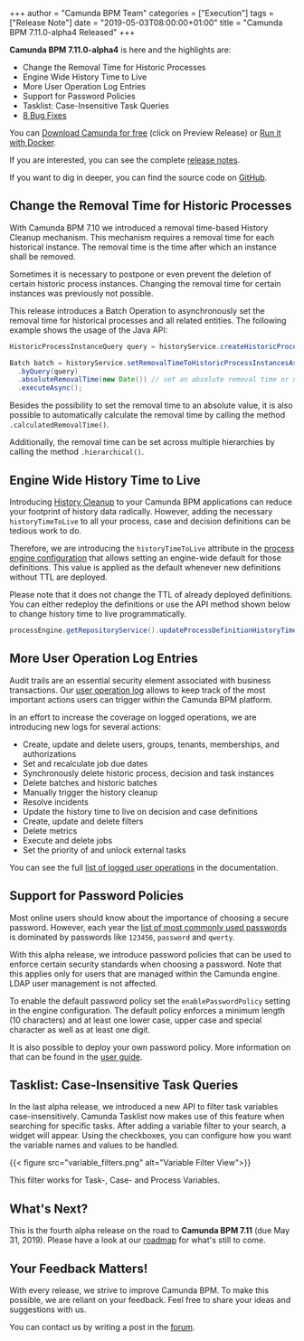 +++
author = "Camunda BPM Team"
categories = ["Execution"]
tags = ["Release Note"]
date = "2019-05-03T08:00:00+01:00"
title = "Camunda BPM 7.11.0-alpha4 Released"
+++

**Camunda BPM 7.11.0-alpha4** is here and the highlights are:

* Change the Removal Time for Historic Processes
* Engine Wide History Time to Live
* More User Operation Log Entries
* Support for Password Policies
* Tasklist: Case-Insensitive Task Queries
* [8 Bug Fixes](https://jira.camunda.com/issues/?jql=issuetype%20%3D%20%22Bug%20Report%22%20AND%20fixVersion%20%3D%207.11.0-alpha4)

You can [Download Camunda for free](https://camunda.com/download/) (click on Preview Release) or [Run it with Docker](https://hub.docker.com/r/camunda/camunda-bpm-platform/).


If you are interested, you can see the complete [release notes](https://jira.camunda.com/secure/ReleaseNote.jspa?projectId=10230&version=15390).

If you want to dig in deeper, you can find the source code on [GitHub](https://github.com/camunda/camunda-bpm-platform/releases/tag/7.11.0-alpha4).

<!--more-->

## Change the Removal Time for Historic Processes
With Camunda BPM 7.10 we introduced a removal time-based History Cleanup mechanism. This mechanism requires a removal time for each historical instance. The removal time is the time after which an instance shall be removed.

Sometimes it is necessary to postpone or even prevent the deletion of certain historic process instances. Changing the removal time for certain instances was previously not possible.

This release introduces a Batch Operation to asynchronously set the removal time for historical processes and all related entities. The following example shows the usage of the Java API:
```java
HistoricProcessInstanceQuery query = historyService.createHistoricProcessInstanceQuery();

Batch batch = historyService.setRemovalTimeToHistoricProcessInstancesAsync()
  .byQuery(query)
  .absoluteRemovalTime(new Date()) // set an absolute removal time or null
  .executeAsync();
```

Besides the possibility to set the removal time to an absolute value, it is also possible to automatically calculate the removal time by calling the method `.calculatedRemovalTime()`.

Additionally, the removal time can be set across multiple hierarchies by calling the method `.hierarchical()`.

## Engine Wide History Time to Live
Introducing [History Cleanup](https://docs.camunda.org/manual/latest/user-guide/process-engine/history/#history-cleanup) to your Camunda BPM applications can reduce your footprint of history data radically.
However, adding the necessary `historyTimeToLive` to all your process, case and decision definitions can be tedious work to do.

Therefore, we are introducing the `historyTimeToLive` attribute in the [process engine configuration](https://docs.camunda.org/manual/latest/reference/deployment-descriptors/tags/process-engine/#historytimetolive)
that allows setting an engine-wide default for those definitions. This value is applied as the default whenever new definitions without TTL are deployed.

Please note that it does not change the TTL of already deployed definitions. You can either redeploy the definitions or use the API method shown below to change history time to live programmatically.

```java
processEngine.getRepositoryService().updateProcessDefinitionHistoryTimeToLive(processDefinitionId, 5);
```

## More User Operation Log Entries
Audit trails are an essential security element associated with business transactions. Our [user operation log](https://docs.camunda.org/manual/latest/user-guide/process-engine/history/#user-operation-log)
allows to keep track of the most important actions users can trigger within the Camunda BPM platform.

In an effort to increase the coverage on logged operations, we are introducing new logs for several actions:

* Create, update and delete users, groups, tenants, memberships, and authorizations
* Set and recalculate job due dates
* Synchronously delete historic process, decision and task instances
* Delete batches and historic batches
* Manually trigger the history cleanup
* Resolve incidents
* Update the history time to live on decision and case definitions
* Create, update and delete filters
* Delete metrics
* Execute and delete jobs
* Set the priority of and unlock external tasks

You can see the full [list of logged user operations](https://docs.camunda.org/manual/latest/user-guide/process-engine/history/#glossary-of-operations-logged-in-the-user-operation-log) in the documentation.


## Support for Password Policies
Most online users should know about the importance of choosing a secure password. However, each year the [list of most commonly used passwords](https://en.wikipedia.org/wiki/List_of_the_most_common_passwords) is dominated by passwords like `123456`, `password` and `qwerty`.

With this alpha release, we introduce password policies that can be used to enforce certain security standards when choosing a password. Note that this applies only for users that are managed within the Camunda engine. LDAP user management is not affected.

To enable the default password policy set the `enablePasswordPolicy` setting in the engine configuration. The default policy enforces a minimum length (10 characters) and at least one lower case, upper case and special character as well as at least one digit.

It is also possible to deploy your own password policy. More information on that can be found in the [user guide](https://docs.camunda.org/manual/latest/user-guide/process-engine/password-policy/).

## Tasklist: Case-Insensitive Task Queries
In the last alpha release, we introduced a new API to filter task variables case-insensitively. Camunda Tasklist now makes use of this feature when searching for specific tasks. After adding a variable filter to your search, a widget will appear. Using the checkboxes, you can configure how you want the variable names and values to be handled.

{{< figure src="variable_filters.png" alt="Variable Filter View">}}

This filter works for Task-, Case- and Process Variables.

<!--no-more-->

## What's Next?

This is the fourth alpha release on the road to **Camunda BPM 7.11** (due May 31, 2019). Please have a look at our [roadmap](https://camunda.com/learn/community/#roadmap) for what's still to come.

## Your Feedback Matters!

With every release, we strive to improve Camunda BPM. To make this possible, we are reliant on your feedback. Feel free to share your ideas and suggestions with us.

You can contact us by writing a post in the [forum](https://forum.camunda.org/).

